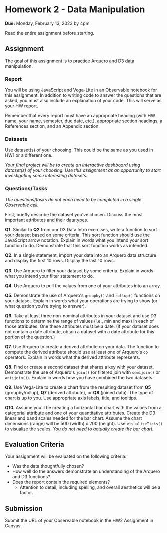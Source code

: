 # Homework 2 - Data Manipulation

**Due:** Monday, February 13, 2023 by 4pm

Read the entire assignment before starting.

## Assignment

The goal of this assignment is to practice Arquero and D3 data manipulation.

### Report
You will be using JavaScript and Vega-Lite in an Observable notebook for this assignment.  In addition to writing code to answer the questions that are asked, you must also include an explanation of your code.  This will serve as your HW report. 

Remember that every report must have an appropriate heading (with HW name, your name, semester, due date, etc.), appropriate section headings, a References section, and an Appendix section.

### Datasets 

Use dataset(s) of your choosing. This could be the same as you used in HW1 or a different one.

*Your final project will be to create an interactive dashboard using dataset(s) of your choosing. Use this assignment as an opportunity to start investigating some interesting datasets.*

### Questions/Tasks

*The questions/tasks do not each need to be completed in a single Observable cell.*

First, briefly describe the dataset you've chosen. Discuss the most important attributes and their datatypes. 

**Q1.** Similar to **Q2** from our D3 Data Intro exercises, write a function to sort your dataset based on some criteria. This sort function should use the JavaScript arrow notation. Explain in words what you intend your sort function to do.  Demonstrate that this sort function works as intended.

**Q2.** In a single statement, import your data into an Arquero data structure and display the first 10 rows.  Display the last 10 rows.

**Q3.** Use Arquero to filter your dataset by some criteria. Explain in words what you intend your filter statement to do.

**Q4.** Use Arquero to pull the values from one of your attributes into an array.

**Q5.** Demonstrate the use of Arquero's `groupby()` and `rollup()` functions on your dataset. Explain in words what your operations are trying to show (or what question you're trying to answer). 

**Q6.** Take at least three non-nominal attributes in your dataset and use D3 functions to determine the range of values (i.e., min and max) in each of those attributes. One these attributes must be a date.  (If your dataset does not contain a date attribute, obtain a dataset with a date attribute for this portion of the question.)

**Q7.** Use Arquero to create a derived attribute on your data. The function to compute the derived attribute should use at least one of Arquero's `op`
 operators. Explain in words what the derived attribute represents.

**Q8.** Find or create a second dataset that shares a key with your dataset. Demonstrate the use of Arquero's `join()` (or filtered join with `semijoin()` or `antijoin()`). Explain in words how you have combined the two datasets.

**Q9.** Use Vega-Lite to create a chart from the resulting dataset from **Q5** (groupby/rollup), **Q7** (derived attribute), or **Q8** (joined data). The type of chart is up to you. Use appropriate axis labels, title, and tooltips.

**Q10.** Assume you'll be creating a horizontal bar chart with the values from a categorial attribute and one of your quantitative attributes. Create the D3 linear and band scales needed for the bar chart. Assume the chart dimensions (range) will be 500 (width) x 200 (height). Use `visualizeTicks()` to visualize the scales.  *You do not need to actually create the bar chart.*

## Evaluation Criteria

Your assignment will be evaluated on the following criteria:

* Was the data thoughtfully chosen?
* How well do the answers demonstrate an understanding of the Arquero and D3 functions?
* Does the report contain the required elements?
  * Attention to detail, including spelling, and overall aesthetics will be a factor.

## Submission

Submit the URL of your Observable notebook in the HW2 Assignment in Canvas.
